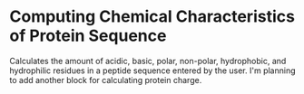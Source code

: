 # Computing Chemical Characteristics of Protein Sequence

Calculates the amount of acidic, basic, polar, non-polar, hydrophobic, and hydrophilic residues in a peptide sequence entered by the user. I'm planning to add another block for calculating protein charge. 
